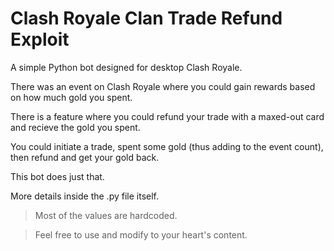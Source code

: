Clash Royale Clan Trade Refund Exploit
======================================

A simple Python bot designed for desktop Clash Royale.

There was an event on Clash Royale where you could gain rewards based on how much gold you spent.

There is a feature where you could refund your trade with a maxed-out card and recieve the gold you spent.

You could initiate a trade, spent some gold (thus adding to the event count), then refund and get your gold back.

This bot does just that.

More details inside the .py file itself.

> Most of the values are hardcoded.

> Feel free to use and modify to your heart's content.
